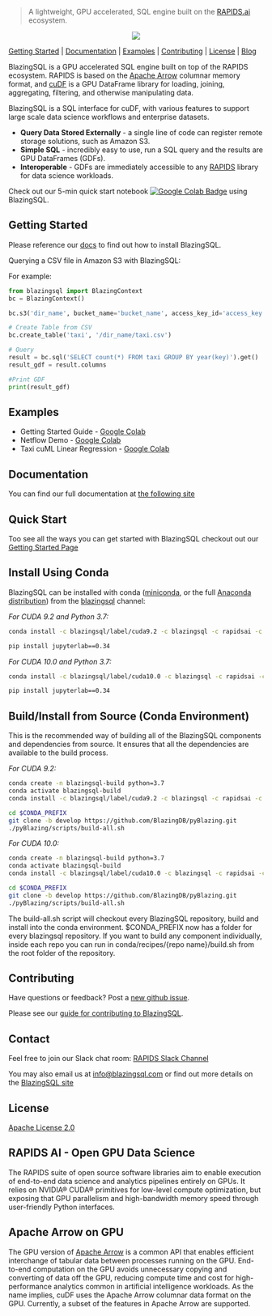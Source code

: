 > A lightweight, GPU accelerated, SQL engine built on the [RAPIDS.ai](https://rapids.ai) ecosystem.

<a href='https://colab.research.google.com/drive/1r7S15Ie33yRw8cmET7_bjCpvjJiDOdub'> <p align="center"><img src="https://github.com/BlazingDB/pyBlazing/blob/roaramburu-readme-update/img/bsql_rapids.PNG"/></p></a>

[Getting Started](https://github.com/BlazingDB/pyBlazing#getting-started) | [Documentation](https://docs.blazingdb.com) | [Examples](https://github.com/BlazingDB/pyBlazing#examples) | [Contributing](https://github.com/BlazingDB/pyBlazing#contributing) | [License](https://github.com/BlazingDB/pyBlazing/blob/develop/LICENSE) | [Blog](https://blog.blazingdb.com)

BlazingSQL is a GPU accelerated SQL engine built on top of the RAPIDS ecosystem. RAPIDS is based on the [Apache Arrow](http://arrow.apache.org) columnar memory format, and [cuDF](https://github.com/rapidsai/cudf) is a GPU DataFrame library for loading, joining, aggregating, filtering, and otherwise manipulating data.

BlazingSQL is a SQL interface for cuDF, with various features to support large scale data science workflows and enterprise datasets.
* **Query Data Stored Externally** - a single line of code can register remote storage solutions, such as Amazon S3.
* **Simple SQL** - incredibly easy to use, run a SQL query and the results are GPU DataFrames (GDFs).
* **Interoperable** - GDFs are immediately accessible to any [RAPIDS](htts://github.com/rapidsai) library for data science workloads.

Check out our 5-min quick start notebook [![Google Colab Badge](https://colab.research.google.com/assets/colab-badge.svg)](https://colab.research.google.com/drive/1r7S15Ie33yRw8cmET7_bjCpvjJiDOdub) using BlazingSQL.

## Getting Started

Please reference our [docs](https://docs.blazingdb.com/docs/blazingsql) to find out how to install BlazingSQL.

Querying a CSV file in Amazon S3 with BlazingSQL:

For example:
```python
from blazingsql import BlazingContext
bc = BlazingContext()

bc.s3('dir_name', bucket_name='bucket_name', access_key_id='access_key', secret_key='secret_key')

# Create Table from CSV
bc.create_table('taxi', '/dir_name/taxi.csv')

# Query
result = bc.sql('SELECT count(*) FROM taxi GROUP BY year(key)').get()
result_gdf = result.columns

#Print GDF
print(result_gdf)
```
## Examples

* Getting Started Guide - [Google Colab](https://colab.research.google.com/drive/1r7S15Ie33yRw8cmET7_bjCpvjJiDOdub#scrollTo=14GwxmLsTV_p)
* Netflow Demo - [Google Colab](https://colab.research.google.com/drive/1RYOYthqxUl922LYMAuNneKgmWB8YGTKB)
* Taxi cuML Linear Regression - [Google Colab](https://colab.research.google.com/drive/10il0C55uRhsgu2vqRVLqdB7Zp0gDt8Me)

## Documentation
You can find our full documentation at [the following site](https://docs.blazingdb.com/docs/)


## Quick Start

Too see all the ways you can get started with BlazingSQL checkout out our [Getting Started Page](https://blazingsql.com/#/getstarted)

## Install Using Conda
BlazingSQL can be installed with conda ([miniconda](https://conda.io/miniconda.html), or the full [Anaconda distribution](https://www.anaconda.com/download)) from the [blazingsql](https://anaconda.org/blazingsql/) channel:

*For CUDA 9.2 and Python 3.7:*
```bash
conda install -c blazingsql/label/cuda9.2 -c blazingsql -c rapidsai -c conda-forge -c defaults blazingsql-calcite blazingsql-orchestrator blazingsql-ral blazingsql-python python=3.7 cudatoolkit=9.2

pip install jupyterlab==0.34
```

*For CUDA 10.0 and Python 3.7:*
```bash
conda install -c blazingsql/label/cuda10.0 -c blazingsql -c rapidsai -c conda-forge -c defaults blazingsql-calcite blazingsql-orchestrator blazingsql-ral blazingsql-python python=3.7 cudatoolkit=10.0

pip install jupyterlab==0.34
```

## Build/Install from Source (Conda Environment)
This is the recommended way of building all of the BlazingSQL components and dependencies from source. It ensures that all the dependencies are available to the build process.

*For CUDA 9.2:*
```bash
conda create -n blazingsql-build python=3.7
conda activate blazingsql-build
conda install -c blazingsql/label/cuda9.2 -c blazingsql -c rapidsai -c conda-forge -c defaults blazingsql-dev 

cd $CONDA_PREFIX
git clone -b develop https://github.com/BlazingDB/pyBlazing.git
./pyBlazing/scripts/build-all.sh
```

*For CUDA 10.0:*
```bash
conda create -n blazingsql-build python=3.7
conda activate blazingsql-build
conda install -c blazingsql/label/cuda10.0 -c blazingsql -c rapidsai -c conda-forge -c defaults blazingsql-dev 

cd $CONDA_PREFIX
git clone -b develop https://github.com/BlazingDB/pyBlazing.git
./pyBlazing/scripts/build-all.sh
```

The build-all.sh script will checkout every BlazingSQL repository, build and install into the conda environment.
$CONDA_PREFIX now has a folder for every blazingsql repository. If you want to build any component individually, inside each repo you can run in conda/recipes/{repo name}/build.sh from the root folder of the repository.


## Contributing
Have questions or feedback? Post a [new github issue](https://github.com/BlazingDB/pyBlazing/issues/new/choose).

Please see our [guide for contributing to BlazingSQL](CONTRIBUTING.md).

## Contact
Feel free to join our Slack chat room: [RAPIDS Slack Channel](https://join.slack.com/t/rapids-goai/shared_invite/enQtMjE0Njg5NDQ1MDQxLTJiN2FkNTFkYmQ2YjY1OGI4NTc5Y2NlODQ3ZDdiODEwYmRiNTFhMzNlNTU5ZWJhZjA3NTg4NDZkMThkNTkxMGQ)

You may also email us at [info@blazingsql.com](info@blazingsql.com) or find out more details on the [BlazingSQL site](https://blazingsql.com)

## License
[Apache License 2.0](https://github.com/BlazingDB/pyBlazing/blob/develop/LICENSE)

## RAPIDS AI - Open GPU Data Science

The RAPIDS suite of open source software libraries aim to enable execution of end-to-end data science and analytics pipelines entirely on GPUs. It relies on NVIDIA® CUDA® primitives for low-level compute optimization, but exposing that GPU parallelism and high-bandwidth memory speed through user-friendly Python interfaces.

## Apache Arrow on GPU

The GPU version of [Apache Arrow](https://arrow.apache.org/) is a common API that enables efficient interchange of tabular data between processes running on the GPU. End-to-end computation on the GPU avoids unnecessary copying and converting of data off the GPU, reducing compute time and cost for high-performance analytics common in artificial intelligence workloads. As the name implies, cuDF uses the Apache Arrow columnar data format on the GPU. Currently, a subset of the features in Apache Arrow are supported.
